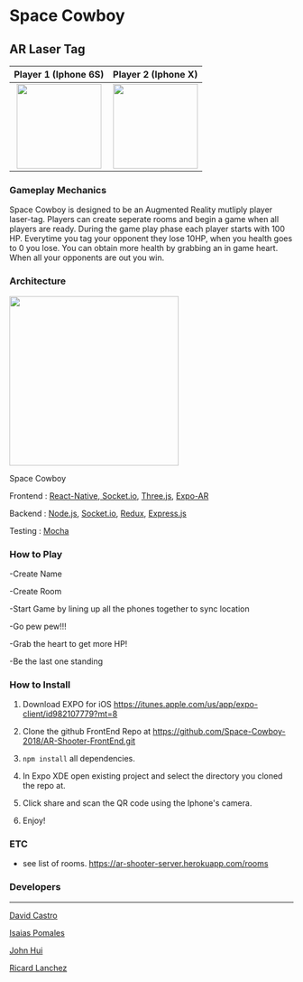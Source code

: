 # Space Cowboy


## AR Laser Tag

Player 1  (Iphone 6S)           |  Player 2 (Iphone X)
:-------------------------:|:-------------------------:
<img src="https://github.com/Space-Cowboy-2018/proof-of-concept/blob/master/public/preview4.gif" width="150">  |  <img src="https://github.com/Space-Cowboy-2018/proof-of-concept/blob/master/public/preview5.gif" width="150">

### Gameplay Mechanics
Space Cowboy is designed to be an Augmented Reality mutliply player laser-tag. Players can create seperate rooms and begin a game when all players are ready. During the game play phase each player starts with 100 HP. Everytime you tag your opponent they lose 10HP, when you health goes to 0 you lose. You can obtain more health by grabbing an in game heart. When all your opponents are out you win.

### Architecture

<img src="https://github.com/Space-Cowboy-2018/proof-of-concept/blob/master/public/Space%20Cowboy%20Tech%20Stack%20(1).png" width="300"> 

Space Cowboy

Frontend : [React-Native](https://facebook.github.io/react-native/),[ Socket.io](https://socket.io/), [Three.js](https://threejs.org/), [Expo-AR](https://expo.io/)

Backend : [Node.js](https://nodejs.org/en/), [Socket.io](https://socket.io/), [Redux](https://redux.js.org/), [Express.js](https://expressjs.com/)

Testing : [Mocha](https://mochajs.org/)

### How to Play


-Create Name

-Create Room

-Start Game by lining up all the phones together to sync location

-Go pew pew!!!

-Grab the heart to get more HP!

-Be the last one standing

### How to Install

1. Download EXPO for iOS https://itunes.apple.com/us/app/expo-client/id982107779?mt=8

2. Clone the github FrontEnd Repo at https://github.com/Space-Cowboy-2018/AR-Shooter-FrontEnd.git

3. ```npm install``` all dependencies.

4. In Expo XDE open existing project and select the directory you cloned the repo at.

5. Click share and scan the QR code using the Iphone's camera.

6. Enjoy!

### ETC

- see list of rooms. https://ar-shooter-server.herokuapp.com/rooms

### Developers
___

[David Castro](https://github.com/DavidGcastro)

[Isaias Pomales](https://github.com/impomales)

[John Hui](https://github.com/mjhui1990)

[Ricard Lanchez](https://github.com/richardsunny2015)


